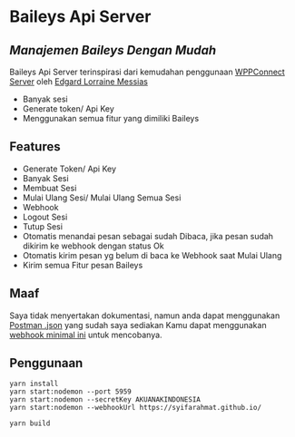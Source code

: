 # Baileys Api Server
## _Manajemen Baileys Dengan Mudah_

Baileys Api Server terinspirasi dari kemudahan penggunaan [WPPConnect Server](https://github.com/wppconnect-team/wppconnect-server) oleh [Edgard Lorraine Messias](https://github.com/edgardmessias)

- Banyak sesi
- Generate token/ Api Key
- Menggunakan semua fitur yang dimiliki Baileys

## Features

- Generate Token/ Api Key
- Banyak Sesi
- Membuat Sesi
- Mulai Ulang Sesi/ Mulai Ulang Semua Sesi
- Webhook
- Logout Sesi
- Tutup Sesi
- Otomatis menandai pesan sebagai sudah Dibaca, jika pesan sudah dikirim ke webhook dengan status Ok
- Otomatis kirim pesan yg belum di baca ke Webhook saat Mulai Ulang
- Kirim semua Fitur pesan Baileys

## Maaf
Saya tidak menyertakan dokumentasi, namun anda dapat menggunakan [Postman .json](https://github.com/syifarahmat/baileys.api.server/blob/main/postman.json) yang sudah saya sediakan
Kamu dapat menggunakan [webhook minimal ini](https://github.com/syifarahmat/webhook) untuk mencobanya.

## Penggunaan

    yarn install
    yarn start:nodemon --port 5959 
    yarn start:nodemon --secretKey AKUANAKINDONESIA
    yarn start:nodemon --webhookUrl https://syifarahmat.github.io/

    yarn build
    
